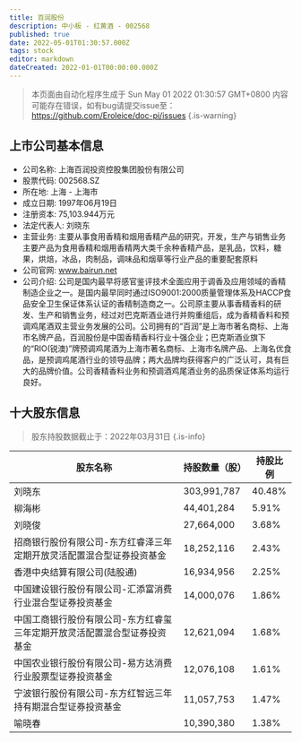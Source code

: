 ```yaml
---
title: 百润股份
description: 中小板 - 红黄酒 - 002568
published: true
date: 2022-05-01T01:30:57.000Z
tags: stock
editor: markdown
dateCreated: 2022-01-01T00:00:00.000Z
---
```


> 本页面由自动化程序生成于 Sun May 01 2022 01:30:57 GMT+0800
> 内容可能存在错误，如有bug请提交issue至：https://github.com/Eroleice/doc-pi/issues
{.is-warning}

## 上市公司基本信息
- 公司名称: 上海百润投资控股集团股份有限公司
- 股票代码: 002568.SZ
- 所在地: 上海 - 上海市
- 成立日期: 1997年06月19日
- 注册资本: 75,103.944万元
- 法定代表人: 刘晓东
- 主营业务: 主要从事食用香精和烟用香精产品的研究，开发，生产与销售业务主要产品为食用香精和烟用香精两大类千余种香精产品，是乳品，饮料，糖果，烘焙，冰品，肉制品，调味品和烟草等行业产品的重要配套原料
- 公司官网: www.bairun.net
- 公司介绍: 公司是国内最早将感官鉴评技术全面应用于调香及应用领域的香精制造企业之一。是国内最早同时通过ISO9001:2000质量管理体系及HACCP食品安全卫生保证体系认证的香精制造商之一。公司原主要从事香精香料的研发、生产和销售业务，经过对巴克斯酒业进行并购重组后，成为香精香料和预调鸡尾酒双主营业务发展的公司。公司拥有的“百润”是上海市著名商标、上海市名牌产品，百润股份是中国香精香料行业十强企业；巴克斯酒业旗下的“RIO(锐澳)”牌预调鸡尾酒为上海市著名商标、上海市名牌产品、上海名优食品，是预调鸡尾酒行业的领导品牌；两大品牌均获得客户的广泛认可，具有巨大的品牌价值。公司香精香料业务和预调酒鸡尾酒业务的品质保证体系均运行良好。


## 十大股东信息
> 股东持股数据截止于：2022年03月31日
{.is-info}

| 股东名称 | 持股数量（股） | 持股比例 |
| --- | --- | --- |
| 刘晓东 | 303,991,787 | 40.48% |
| 柳海彬 | 44,401,284 | 5.91% |
| 刘晓俊 | 27,664,000 | 3.68% |
| 招商银行股份有限公司-东方红睿泽三年定期开放灵活配置混合型证券投资基金 | 18,252,116 | 2.43% |
| 香港中央结算有限公司(陆股通) | 16,934,956 | 2.25% |
| 中国建设银行股份有限公司-汇添富消费行业混合型证券投资基金 | 14,000,076 | 1.86% |
| 中国工商银行股份有限公司-东方红睿玺三年定期开放灵活配置混合型证券投资基金 | 12,621,094 | 1.68% |
| 中国农业银行股份有限公司-易方达消费行业股票型证券投资基金 | 12,076,108 | 1.61% |
| 宁波银行股份有限公司-东方红智远三年持有期混合型证券投资基金 | 11,057,753 | 1.47% |
| 喻晓春 | 10,390,380 | 1.38% |




